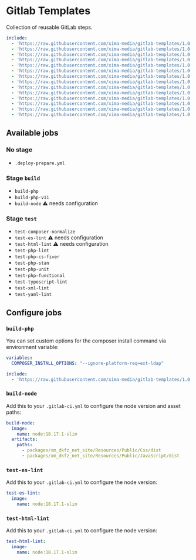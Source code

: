 # Gitlab Templates

Collection of reusable GitLab steps.

```yml
include:
  - 'https://raw.githubusercontent.com/xima-media/gitlab-templates/1.0.0/.deploy-prepare.yml'
  - 'https://raw.githubusercontent.com/xima-media/gitlab-templates/1.0.0/build-php.yml'
  - 'https://raw.githubusercontent.com/xima-media/gitlab-templates/1.0.0/build-node.yml'
  - 'https://raw.githubusercontent.com/xima-media/gitlab-templates/1.0.0/test-composer-normalize.yml'
  - 'https://raw.githubusercontent.com/xima-media/gitlab-templates/1.0.0/test-es-lint.yml'
  - 'https://raw.githubusercontent.com/xima-media/gitlab-templates/1.0.0/test-html-lint.yml'
  - 'https://raw.githubusercontent.com/xima-media/gitlab-templates/1.0.0/test-php-lint.yml'
  - 'https://raw.githubusercontent.com/xima-media/gitlab-templates/1.0.0/test-php-cs-fixer.yml'
  - 'https://raw.githubusercontent.com/xima-media/gitlab-templates/1.0.0/test-php-stan.yml'
  - 'https://raw.githubusercontent.com/xima-media/gitlab-templates/1.0.0/test-php-unit.yml'
  - 'https://raw.githubusercontent.com/xima-media/gitlab-templates/1.0.0/test-php-functional.yml'
  - 'https://raw.githubusercontent.com/xima-media/gitlab-templates/1.0.0/test-typoscript-lint.yml'
  - 'https://raw.githubusercontent.com/xima-media/gitlab-templates/1.0.0/test-xml-lint.yml'
  - 'https://raw.githubusercontent.com/xima-media/gitlab-templates/1.0.0/test-yaml-lint.yml'
```

## Available jobs

### No stage
* `.deploy-prepare.yml`

### Stage `build`
* `build-php`
* `build-php-v11`
* `build-node` ⚠️ needs configuration

### Stage `test`
* `test-composer-normalize`
* `test-es-lint` ⚠️ needs configuration
* `test-html-lint` ⚠️ needs configuration
* `test-php-lint`
* `test-php-cs-fixer`
* `test-php-stan`
* `test-php-unit`
* `test-php-functional`
* `test-typoscript-lint`
* `test-xml-lint`
* `test-yaml-lint`

## Configure jobs

### `build-php`

You can set custom options for the composer install command via environment variable:

```yaml
variables:
  COMPOSER_INSTALL_OPTIONS: "--ignore-platform-req=ext-ldap"

include:
  - 'https://raw.githubusercontent.com/xima-media/gitlab-templates/1.0.0/build-php.yml'
```


### `build-node`

Add this to your `.gitlab-ci.yml` to configure the node version and asset paths:

```yaml
build-node:
  image:
    name: node:18.17.1-slim
  artifacts:
    paths:
      - packages/xm_dkfz_net_site/Resources/Public/Css/dist
      - packages/xm_dkfz_net_site/Resources/Public/JavaScript/dist
```


### `test-es-lint`

Add this to your `.gitlab-ci.yml` to configure the node version:

```yaml
test-es-lint:
  image:
    name: node:18.17.1-slim
```

### `test-html-lint`

Add this to your `.gitlab-ci.yml` to configure the node version:

```yaml
test-html-lint:
  image:
    name: node:18.17.1-slim
```
